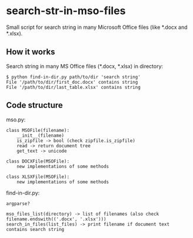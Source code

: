 search-str-in-mso-files
======================

Small script for search string in many Microsoft Office files (like *.docx and *.xlsx).


How it works
------------

Search string in many MS Office files (*.docx, *.xlsx) in directory:

    $ python find-in-dir.py path/to/dir 'search string'
    File '/path/to/dir/first_doc.docx' contains string
    File '/path/to/dir/last_table.xlsx' contains string


Code structure
--------------

mso.py:

    class MSOFile(filename):
        __init__(filename)
        is_zipfile -> bool (check zipfile.is_zipfile)
        read -> return document tree
        get_text -> unicode

    class DOCXFile(MSOFile):
        new implementations of some methods

    class XLSXFile(MSOFile):
        new implementations of some methods

find-in-dir.py:

    argparse?

    mso_files_list(directory) -> list of filenames (also check filename.endswith(('.docx', '.xlsx')))
    search_in_files(list_files) -> print filename if document text contains search string
